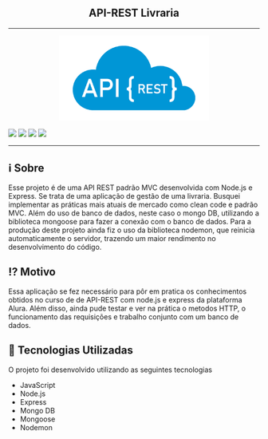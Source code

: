 <h2 align="center">API-REST Livraria</h2>

___

<p align="center">
  <img src="https://github.com/Ualace36/dataImag/blob/main/apiLogo.png" width="300" heigth="300">
</p>

 <img src="https://img.shields.io/badge/JavaScript-F7DF1E?style=for-the-badge&logo=javascript&logoColor=black"/> <img src="https://img.shields.io/badge/Node.js-43853D?style=for-the-badge&logo=node.js&logoColor=white"/> <img src="https://img.shields.io/badge/Express.js-404D59?style=for-the-badge"/> <img src="https://img.shields.io/badge/MongoDB-4EA94B?style=for-the-badge&logo=mongodb&logoColor=white"/>
 
 ___
 
 ## :information_source: Sobre

Esse projeto é de uma API REST padrão MVC desenvolvida com Node.js e Express. Se trata de uma aplicação de gestão de uma livraria. Busquei implementar as práticas mais atuais de mercado como clean code e padrão MVC. Além do uso de banco de dados, neste caso o mongo DB, utilizando a biblioteca mongoose para fazer a conexão com o banco de dados. Para a produção deste projeto ainda fiz o uso da biblioteca nodemon, que reinicia automaticamente o servidor, trazendo um maior rendimento no desenvolvimento do código.

## :interrobang: Motivo

Essa aplicação se fez necessário para pôr em pratica os conhecimentos obtidos no curso de de API-REST com node.js e express da plataforma Alura. Além disso, ainda pude testar e ver na prática o metodos HTTP, o funcionamento das requisições e trabalho conjunto com um banco de dados.

## :rocket: Tecnologias Utilizadas 

O projeto foi desenvolvido utilizando as seguintes tecnologias

- JavaScript
- Node.js
- Express
- Mongo DB
- Mongoose
- Nodemon



